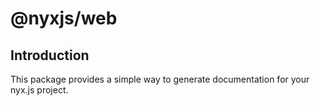 # @nyxjs/web

## Introduction

This package provides a simple way to generate documentation for your nyx.js project.

